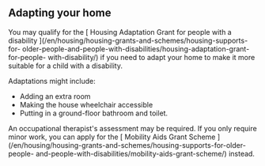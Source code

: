 ##  Adapting your home

You may qualify for the [ Housing Adaptation Grant for people with a
disability ](/en/housing/housing-grants-and-schemes/housing-supports-for-
older-people-and-people-with-disabilities/housing-adaptation-grant-for-people-
with-disability/) if you need to adapt your home to make it more suitable for
a child with a disability.

Adaptations might include:

  * Adding an extra room 
  * Making the house wheelchair accessible 
  * Putting in a ground-floor bathroom and toilet. 

An occupational therapist's assessment may be required. If you only require
minor work, you can apply for the [ Mobility Aids Grant Scheme
](/en/housing/housing-grants-and-schemes/housing-supports-for-older-people-
and-people-with-disabilities/mobility-aids-grant-scheme/) instead.
